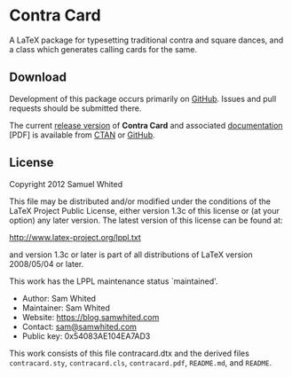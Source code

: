 # Contra Card

A LaTeX package for typesetting traditional contra and square dances, and a
class which generates calling cards for the same.

## Download

Development of this package occurs primarily on
[GitHub](https://github.com/SamWhited/contracard). Issues and pull requests
should be submitted there.

The current [release
version](http://ctan.org/tex-archive/macros/latex/contrib/contracard) of
**Contra Card** and associated
[documentation](http://mirrors.ctan.org/macros/latex/contrib/contracard/contracard.pdf)
[PDF] is available from [CTAN](http://ctan.org/pkg/contracard) or
[GitHub](https://github.com/SamWhited/contracard/releases).

## License

Copyright 2012 Samuel Whited

This file may be distributed and/or modified under the conditions of the LaTeX
Project Public License, either version 1.3c of this license or (at your option)
any later version. The latest version of this license can be found at:

http://www.latex-project.org/lppl.txt

and version 1.3c or later is part of all distributions of LaTeX version
2008/05/04 or later.

This work has the LPPL maintenance status `maintained'.

- Author:     Sam Whited
- Maintainer: Sam Whited
- Website:    https://blog.samwhited.com
- Contact:    sam@samwhited.com
- Public key: 0x54083AE104EA7AD3

This work consists of this file contracard.dtx and the derived files
`contracard.sty`, `contracard.cls`, `contracard.pdf`, `README.md`, and `README`.
